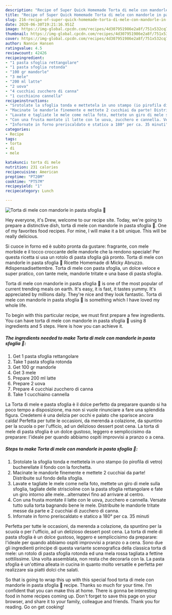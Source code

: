 ```yaml
---
description: "Recipe of Super Quick Homemade Torta di mele con mandorle in pasta sfoglia 🍎"
title: "Recipe of Super Quick Homemade Torta di mele con mandorle in pasta sfoglia 🍎"
slug: 216-recipe-of-super-quick-homemade-torta-di-mele-con-mandorle-in-pasta-sfoglia
date: 2020-06-30T19:21:16.951Z
image: https://img-global.cpcdn.com/recipes/4d307951986e2a8f/751x532cq70/torta-di-mele-con-mandorle-in-pasta-sfoglia-🍎-recipe-main-photo.jpg
thumbnail: https://img-global.cpcdn.com/recipes/4d307951986e2a8f/751x532cq70/torta-di-mele-con-mandorle-in-pasta-sfoglia-🍎-recipe-main-photo.jpg
cover: https://img-global.cpcdn.com/recipes/4d307951986e2a8f/751x532cq70/torta-di-mele-con-mandorle-in-pasta-sfoglia-🍎-recipe-main-photo.jpg
author: Nannie Hansen
ratingvalue: 4.5
reviewcount: 42426
recipeingredient:
- "1 pasta sfoglia rettangolare"
- "1 pasta sfoglia rotonda"
- "100 gr mandorle"
- "3 mele"
- "200 ml latte"
- "2 uova"
- "4 cucchiai zucchero di canna"
- "1 cucchiaino cannella"
recipeinstructions:
- "Srotolate la sfoglia tonda e mettetela in uno stampo (io pirofila di vetro) bucherellate il fondo con la forchetta."
- "Macinate le mandorle finemente e mettete 2 cucchiai da parte! Distribuite sul fondo della sfoglia."
- "Lavate e tagliate le mele come nella foto, mettete un giro di mele sulla sfoglia, tagliate delle striscioline con la pasta sfoglia rettangolare e fate un giro intorno alle mele...alternatevi fino ad arrivare al centro."
- "Con una frusta montate il latte con le uova, zucchero e cannella. Versate tutto sulla torta bagnando bene le mele. Distribuite le mandorle tritate messe da parte e 2 cucchiai di zucchero di canna."
- "Infornate in forno preriscaldato e statico a 180° per ca. 35 minuti"
categories:
- Recipe
tags:
- torta
- di
- mele

katakunci: torta di mele 
nutrition: 231 calories
recipecuisine: American
preptime: "PT20M"
cooktime: "PT57M"
recipeyield: "1"
recipecategory: Lunch

---
```



![Torta di mele con mandorle in pasta sfoglia 🍎](https://img-global.cpcdn.com/recipes/4d307951986e2a8f/751x532cq70/torta-di-mele-con-mandorle-in-pasta-sfoglia-🍎-recipe-main-photo.jpg)

Hey everyone, it's Drew, welcome to our recipe site. Today, we're going to prepare a distinctive dish, torta di mele con mandorle in pasta sfoglia 🍎. One of my favorites food recipes. For mine, I will make it a bit unique. This will be really delicious.

Si cuoce in forno ed è subito pronta da gustare: fragrante, con mele morbide e il tocco croccante delle mandorle che la rendono speciale! Per questa ricetta si usa un rotolo di pasta sfoglia già pronto. Torta di mele con mandorle in pasta sfoglia 🍎 Ricette Homemade di Micky Abruzzo. #dispensadisettembre. Torta di mele con pasta sfoglia, un dolce veloce e super pratico, con tante mele, mandorle tritate e una base di pasta sfoglia.

Torta di mele con mandorle in pasta sfoglia 🍎 is one of the most popular of current trending meals on earth. It's easy, it is fast, it tastes yummy. It's appreciated by millions daily. They're nice and they look fantastic. Torta di mele con mandorle in pasta sfoglia 🍎 is something which I have loved my whole life.


To begin with this particular recipe, we must first prepare a few ingredients. You can have torta di mele con mandorle in pasta sfoglia 🍎 using 8 ingredients and 5 steps. Here is how you can achieve it.

<!--inarticleads1-->

##### The ingredients needed to make Torta di mele con mandorle in pasta sfoglia 🍎:

1. Get 1 pasta sfoglia rettangolare
1. Take 1 pasta sfoglia rotonda
1. Get 100 gr mandorle
1. Get 3 mele
1. Prepare 200 ml latte
1. Prepare 2 uova
1. Prepare 4 cucchiai zucchero di canna
1. Take 1 cucchiaino cannella


La Torta di mele e pasta sfoglia è il dolce perfetto da preparare quando si ha poco tempo a disposizione, ma non si vuole rinunciare a fare una splendida figura. Credetemi è una delizia per occhi e palato che sparisce ancora calda! Perfetta per tutte le occasioni, da merenda a colazione, da spuntino per la scuola o per l&#39;ufficio, ad un delizioso dessert post cena. La torta di mele di pasta sfoglia è un dolce gustoso, leggero e sempliccisimo da preparare: l&#39;ideale per quando abbiamo ospiti improvvisi a pranzo o a cena. 

<!--inarticleads2-->

##### Steps to make Torta di mele con mandorle in pasta sfoglia 🍎:

1. Srotolate la sfoglia tonda e mettetela in uno stampo (io pirofila di vetro) bucherellate il fondo con la forchetta.
1. Macinate le mandorle finemente e mettete 2 cucchiai da parte! Distribuite sul fondo della sfoglia.
1. Lavate e tagliate le mele come nella foto, mettete un giro di mele sulla sfoglia, tagliate delle striscioline con la pasta sfoglia rettangolare e fate un giro intorno alle mele...alternatevi fino ad arrivare al centro.
1. Con una frusta montate il latte con le uova, zucchero e cannella. Versate tutto sulla torta bagnando bene le mele. Distribuite le mandorle tritate messe da parte e 2 cucchiai di zucchero di canna.
1. Infornate in forno preriscaldato e statico a 180° per ca. 35 minuti


Perfetta per tutte le occasioni, da merenda a colazione, da spuntino per la scuola o per l&#39;ufficio, ad un delizioso dessert post cena. La torta di mele di pasta sfoglia è un dolce gustoso, leggero e sempliccisimo da preparare: l&#39;ideale per quando abbiamo ospiti improvvisi a pranzo o a cena. Sono due gli ingredienti principe di questa variante scenografica della classica torta di mele: un rotolo di pasta sfoglia rotonda ed una mela rossa tagliata a fettine sottilissime. Una volta assemblata, non resta che decorarla con la. La pasta sfoglia è un&#39;ottima alleata in cucina in quanto molto versatile e perfetta per realizzare sia piatti dolci che salati. 

So that is going to wrap this up with this special food torta di mele con mandorle in pasta sfoglia 🍎 recipe. Thanks so much for your time. I'm confident that you can make this at home. There is gonna be interesting food in home recipes coming up. Don't forget to save this page on your browser, and share it to your family, colleague and friends. Thank you for reading. Go on get cooking!
